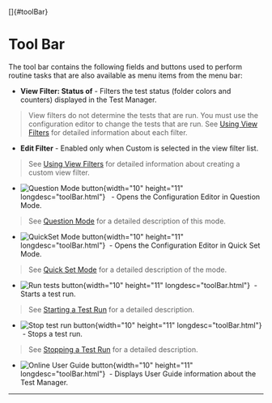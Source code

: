<!---
  $Id$

  Copyright (c) 2001, 2024, Oracle and/or its affiliates. All rights reserved.
  DO NOT ALTER OR REMOVE COPYRIGHT NOTICES OR THIS FILE HEADER.

  This code is free software; you can redistribute it and/or modify it
  under the terms of the GNU General Public License version 2 only, as
  published by the Free Software Foundation.  Oracle designates this
  particular file as subject to the "Classpath" exception as provided
  by Oracle in the LICENSE file that accompanied this code.

  This code is distributed in the hope that it will be useful, but WITHOUT
  ANY WARRANTY; without even the implied warranty of MERCHANTABILITY or
  FITNESS FOR A PARTICULAR PURPOSE.  See the GNU General Public License
  version 2 for more details (a copy is included in the LICENSE file that
  accompanied this code).

  You should have received a copy of the GNU General Public License version
  2 along with this work; if not, write to the Free Software Foundation,
  Inc., 51 Franklin St, Fifth Floor, Boston, MA 02110-1301 USA.

  Please contact Oracle, 500 Oracle Parkway, Redwood Shores, CA 94065 USA
  or visit www.oracle.com if you need additional information or have any
  questions.
-->

[]{#toolBar}

# Tool Bar

The tool bar contains the following fields and buttons used to perform routine tasks that are also
available as menu items from the menu bar:

-   **View Filter: Status of** - Filters the test status (folder colors and counters) displayed in
    the Test Manager.

> View filters do not determine the tests that are run. You must use the configuration editor to
> change the tests that are run. See [Using View Filters](../browse/viewFilters.html) for detailed
> information about each filter.

-   **Edit Filter** - Enabled only when Custom is selected in the view filter list.

> See [Using View Filters](customFilters.html) for detailed information about creating a custom view
> filter.

-   ![Question Mode button](../../images/fullValues_button.gif){width="10" height="11"
    longdesc="toolBar.html"}   - Opens the Configuration Editor in Question Mode.

> See [Question Mode](../confEdit/fullViewDialog.html) for a detailed description of this mode.

-   ![QuickSet Mode button](../../images/stdValues_button.gif){width="10" height="11"
    longdesc="toolBar.html"}  - Opens the Configuration Editor in Quick Set Mode.

> See [Quick Set Mode](../confEdit/stdViewDialog.html) for a detailed description of the mode.

-   ![Run tests button](../../images/runTests_button.gif){width="10" height="11"
    longdesc="toolBar.html"}  - Starts a test run.

> See [Starting a Test Run](../run/starting.html) for a detailed description.

-   ![Stop test run button](../../images/stopTests_button.gif){width="10" height="11"
    longdesc="toolBar.html"}  - Stops a test run.

> See [Stopping a Test Run](../run/stopping.html) for a detailed description.

-   ![Online User Guide button](../../images/help_button.gif){width="10" height="11"
    longdesc="toolBar.html"}  - Displays User Guide information about the Test Manager.

----------------------------------------------------------------------------------------------------


